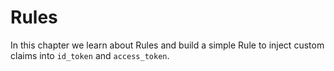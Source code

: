 # Rules

In this chapter we learn about Rules and build a simple Rule to inject custom claims into `id_token` and `access_token`.

